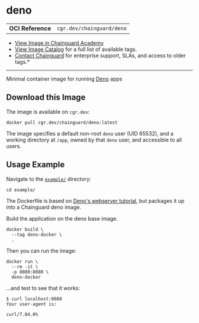 <!--monopod:start-->
# deno
| | |
| - | - |
| **OCI Reference** | `cgr.dev/chainguard/deno` |


* [View Image in Chainguard Academy](https://edu.chainguard.dev/chainguard/chainguard-images/reference/deno/overview/)
* [View Image Catalog](https://console.enforce.dev/images/catalog) for a full list of available tags.
* [Contact Chainguard](https://www.chainguard.dev/chainguard-images) for enterprise support, SLAs, and access to older tags.*

---
<!--monopod:end-->

<!--overview:start-->
Minimal container image for running [Deno](https://deno.com/) apps
<!--overview:end-->

<!--getting:start-->
## Download this Image
The image is available on `cgr.dev`:

```
docker pull cgr.dev/chainguard/deno:latest
```
<!--getting:end-->

<!--body:start-->

The image specifies a default non-root `deno` user (UID 65532), and a working directory at `/app`, owned by that `deno` user, and accessible to all users.

## Usage Example

Navigate to the [`example/`](https://github.com/chainguard-images/images/tree/main/images/deno/example) directory:

```
cd example/
```

The Dockerfile is based on [Deno's webserver tutorial](https://deno.land/manual@v1.28.3/examples/http_server), but packages it up into a Chainguard deno image.

Build the application on the deno base image.

```
docker build \
  --tag deno-docker \
  .
```

Then you can run the image:

```
docker run \
  --rm -it \
  -p 8080:8080 \
  deno-docker
```

...and test to see that it works:

```
$ curl localhost:8080
Your user-agent is:

curl/7.84.0%
```
<!--body:end-->
